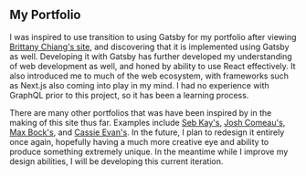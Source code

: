 ## My Portfolio

I was inspired to use transition to using Gatsby for my portfolio after viewing [Brittany Chiang's site](https://brittanychiang.com/), and discovering that it is implemented using Gatsby as well.  Developing it with Gatsby has further developed my understanding of web development as well, and honed by ability to use React effectively.  It also introduced me to much of the web ecosystem, with frameworks such as Next.js also coming into play in my mind.  I had no experience with GraphQL prior to this project, so it has been a learning process.

There are many other portfolios that was have been inspired by in the making of this site thus far.  Examples include [Seb Kay's](https://sebkay.com/), [Josh Comeau's](https://www.joshwcomeau.com/), [Max Bock's](https://mxb.dev/), and [Cassie Evan's](https://www.cassie.codes/).  In the future, I plan to redesign it entirely once again, hopefully having a much more creative eye and ability to produce something extremely unique.  In the meantime while I improve my design abilities, I will be developing this current iteration.
